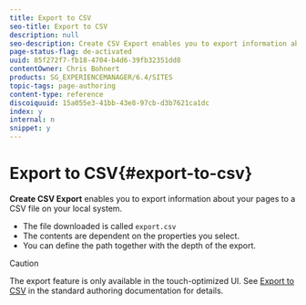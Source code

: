 ```yaml
---
title: Export to CSV
seo-title: Export to CSV
description: null
seo-description: Create CSV Export enables you to export information about your pages to a CSV file on your local system.
page-status-flag: de-activated
uuid: 85f272f7-fb18-4704-b4d6-39fb32351dd8
contentOwner: Chris Bohnert
products: SG_EXPERIENCEMANAGER/6.4/SITES
topic-tags: page-authoring
content-type: reference
discoiquuid: 15a055e3-41bb-43e8-97cb-d3b7621ca1dc
index: y
internal: n
snippet: y
---
```


# Export to CSV{#export-to-csv}

**Create CSV Export** enables you to export information about your pages to a CSV file on your local system.

* The file downloaded is called `export.csv`
* The contents are dependent on the properties you select.
* You can define the path together with the depth of the export.

>[!CAUTION]
>
>The export feature is only available in the touch-optimized UI. See [Export to CSV](../../authoring/using/csv-export.md) in the standard authoring documentation for details.

